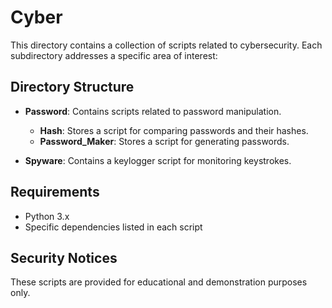# Cyber

This directory contains a collection of scripts related to cybersecurity. Each subdirectory addresses a specific area of interest:

## Directory Structure

- **Password**: Contains scripts related to password manipulation.
  - **Hash**: Stores a script for comparing passwords and their hashes.
  - **Password_Maker**: Stores a script for generating passwords.

- **Spyware**: Contains a keylogger script for monitoring keystrokes.

## Requirements

- Python 3.x
- Specific dependencies listed in each script

## Security Notices

These scripts are provided for educational and demonstration purposes only.
